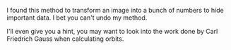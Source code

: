 I found this method to transform an image into a bunch of numbers to hide important data. I bet you can't undo my method.

I'll even give you a hint, you may want to look into the work done by Carl Friedrich Gauss when calculating orbits.

